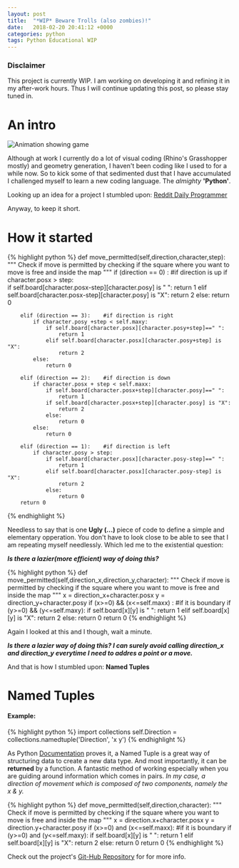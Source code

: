 ```yaml
---
layout: post
title:  "*WIP* Beware Trolls (also zombies)!"
date:   2018-02-20 20:41:12 +0000
categories: python
tags: Python Educational WIP
---
```

### Disclaimer
This project is currently WIP. I am working on developing it and refining it in my after-work hours. Thus I will continue updating this post, so please stay tuned in.

# An intro
![Animation showing game][animation]


Although at work I currently do a lot of visual coding (Rhino's Grasshopper mostly) and geometry generation, I haven't been coding like I used to for a while now. So to kick some of that sedimented dust that I have accumulated I challenged myself to learn a new coding language. The *almighty* __'Python'__.

 Looking up an idea for a project I stumbled upon: [Reddit Daily Programmer][Reddit-challenge]

Anyway, to keep it short.

# How it started

{% highlight python %}
def move_permitted(self,direction,character,step):
        """
        Check if move is permitted
        by checking if the square where
        you want to move is free
        and inside the map
        """
        if (direction == 0) :   #if direction is up
            if character.posx > step:    
                if self.board[character.posx-step][character.posy] is " ": 
                    return 1
                elif self.board[character.posx-step][character.posy] is "X":
                    return 2
                else:
                    return 0

        elif (direction == 3):    #if direction is right
            if character.posy +step < self.maxy:
                if self.board[character.posx][character.posy+step]==" ": 
                    return 1
                elif self.board[character.posx][character.posy+step] is "X": 
                    return 2
            else:
                return 0

        elif (direction == 2):    #if direction is down
            if character.posx + step < self.maxx:
                if self.board[character.posx+step][character.posy]==" ": 
                    return 1
                if self.board[character.posx+step][character.posy] is "X": 
                    return 2                
                else:
                    return 0
            else:
                return 0

        elif (direction == 1):    #if direction is left
            if character.posy > step:
                if self.board[character.posx][character.posy-step]==" ": 
                    return 1
                elif self.board[character.posx][character.posy-step] is "X": 
                    return 2
                else:
                    return 0
        return 0
{% endhighlight %}

Needless to say that is one __Ugly (...)__ piece of code to define a simple and elementary opperation. You don't have to look close to be able to see that I am repeating myself needlessly. Which led me to the existential question:

__*Is there a lazier(more efficient) way of doing this?*__

{% highlight python %}
def move_permitted(self,direction_x,direction_y,character):
        """
        Check if move is permitted
        by checking if the square where
        you want to move is free
        and inside the map
        """
        x = direction_x+character.posx
        y = direction_y+character.posy
        if (x>=0) && (x<=self.maxx) :   #if it is boundary
            if (y>=0) && (y<=self.maxy):
                if self.board[x][y] is " ": 
                    return 1
                elif self.board[x][y] is "X":
                    return 2
                else:
                    return 0
        return 0
{% endhighlight %}

Again I looked at this and I though, wait a minute.

__*Is there a lazier way of doing this? I can surely avoid calling direction_x and direction_y everytime I need to addres a point or a move.*__ 

And that is how I stumbled upon: __Named Tuples__

# Named Tuples

#### Example:

{% highlight python %}
import collections
self.Direction = collections.namedtuple('Direction', 'x y')
{% endhighlight %}

As Python [Documentation][py_tu] proves it, a Named Tuple is a great way of structuring data to create a new data type. And most importantly, it can be **returned** by a function. A fantastic method of working especially when you are guiding around information which comes in pairs. *In my case, a direction of movement which is composed of two components, namely the x & y.*

{% highlight python %}
 def move_permitted(self,direction,character):
        """
        Check if move is permitted
        by checking if the square where
        you want to move is free
        and inside the map
        """
        x = direction.x+character.posx
        y = direction.y+character.posy
        if (x>=0) and (x<=self.maxx):   #if it is boundary
            if (y>=0) and (y<=self.maxy):
                if self.board[x][y] is " ": 
                    return 1
                elif self.board[x][y] is "X":
                    return 2
                else:
                    return 0
        return 0
{% endhighlight %}


Check out the project's [Git-Hub Repository][project_github] for for more info.

[Reddit-challenge]: https://www.reddit.com/r/dailyprogrammer/comments/4vrb8n/weekly_25_escape_the_trolls/
[project_github]: https://github.com/cstml/escape_the_trolls
[py_tu]: https://docs.python.org/3/tutorial/datastructures.html
[animation]: https://i.imgur.com/nhpGprV.gif
